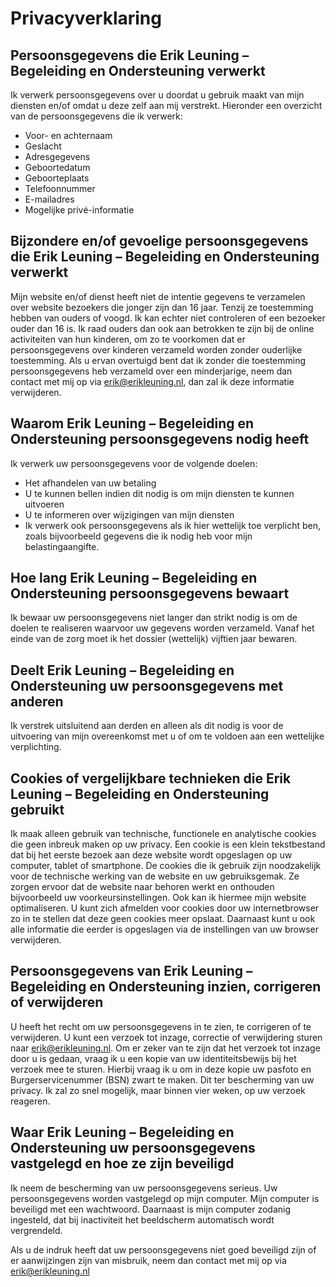 # Privacyverklaring

## Persoonsgegevens die Erik Leuning – Begeleiding en Ondersteuning verwerkt
Ik verwerk persoonsgegevens over u doordat u gebruik maakt van mijn diensten en/of omdat u deze zelf aan mij verstrekt. Hieronder een overzicht van de persoonsgegevens die ik verwerk:
- Voor- en achternaam
- Geslacht
- Adresgegevens
- Geboortedatum
- Geboorteplaats
- Telefoonnummer
- E-mailadres
- Mogelijke privé-informatie

## Bijzondere en/of gevoelige persoonsgegevens die Erik Leuning – Begeleiding en Ondersteuning verwerkt
Mijn website en/of dienst heeft niet de intentie gegevens te verzamelen over website bezoekers die jonger zijn dan 16 jaar. Tenzij ze toestemming hebben van ouders of voogd. Ik kan echter niet controleren of een bezoeker ouder dan 16 is. Ik raad ouders dan ook aan betrokken te zijn bij de online activiteiten van hun kinderen, om zo te voorkomen dat er persoonsgegevens over kinderen verzameld worden zonder ouderlijke toestemming. Als u ervan overtuigd bent dat ik zonder die toestemming persoonsgegevens heb verzameld over een minderjarige, neem dan contact met mij op via erik@erikleuning.nl, dan zal ik deze informatie verwijderen.

## Waarom Erik Leuning – Begeleiding en Ondersteuning persoonsgegevens nodig heeft
Ik verwerk uw persoonsgegevens voor de volgende doelen:
- Het afhandelen van uw betaling
- U te kunnen bellen indien dit nodig is om mijn diensten te kunnen uitvoeren
- U te informeren over wijzigingen van mijn diensten
- Ik verwerk ook persoonsgegevens als ik hier wettelijk toe verplicht ben, zoals bijvoorbeeld gegevens die ik nodig heb voor mijn belastingaangifte.

## Hoe lang Erik Leuning – Begeleiding en Ondersteuning persoonsgegevens bewaart
Ik bewaar uw persoonsgegevens niet langer dan strikt nodig is om de doelen te realiseren waarvoor uw gegevens worden verzameld. Vanaf het einde van de zorg moet ik het dossier (wettelijk) vijftien jaar bewaren.

## Deelt Erik Leuning – Begeleiding en Ondersteuning uw persoonsgegevens met anderen
Ik verstrek uitsluitend aan derden en alleen als dit nodig is voor de uitvoering van mijn overeenkomst met u of om te voldoen aan een wettelijke verplichting.

## Cookies of vergelijkbare technieken die Erik Leuning – Begeleiding en Ondersteuning gebruikt
Ik maak alleen gebruik van technische, functionele en analytische cookies die geen inbreuk maken op uw privacy. Een cookie is een klein tekstbestand dat bij het eerste bezoek aan deze website wordt opgeslagen op uw computer, tablet of smartphone. De cookies die ik gebruik zijn noodzakelijk voor de technische werking van de website en uw gebruiksgemak. Ze zorgen ervoor dat de website naar behoren werkt en onthouden bijvoorbeeld uw voorkeursinstellingen. Ook kan ik hiermee mijn website optimaliseren. U kunt zich afmelden voor cookies door uw internetbrowser zo in te stellen dat deze geen cookies meer opslaat. Daarnaast kunt u ook alle informatie die eerder is opgeslagen via de instellingen van uw browser verwijderen.

## Persoonsgegevens van Erik Leuning – Begeleiding en Ondersteuning inzien, corrigeren of verwijderen
U heeft het recht om uw persoonsgegevens in te zien, te corrigeren of te verwijderen. U kunt een verzoek tot inzage, correctie of verwijdering sturen naar erik@erikleuning.nl. Om er zeker van te zijn dat het verzoek tot inzage door u is gedaan, vraag ik u een kopie van uw identiteitsbewijs bij het verzoek mee te sturen. Hierbij vraag ik u om in deze kopie uw pasfoto en Burgerservicenummer (BSN) zwart te maken. Dit ter bescherming van uw privacy. Ik zal zo snel mogelijk, maar binnen vier weken, op uw verzoek reageren.

## Waar Erik Leuning – Begeleiding en Ondersteuning uw persoonsgegevens vastgelegd en hoe ze zijn beveiligd
Ik neem de bescherming van uw persoonsgegevens serieus. Uw persoonsgegevens worden vastgelegd op mijn computer. Mijn computer is beveiligd met een wachtwoord. Daarnaast is mijn computer zodanig ingesteld, dat bij inactiviteit het beeldscherm automatisch wordt vergrendeld.

Als u de indruk heeft dat uw persoonsgegevens niet goed beveiligd zijn of er aanwijzingen zijn van misbruik, neem dan contact met mij op via erik@erikleuning.nl


